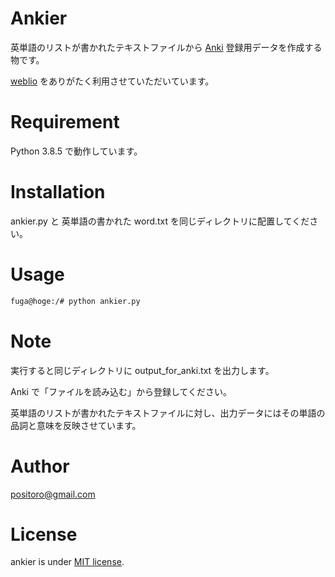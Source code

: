 # Ankier

英単語のリストが書かれたテキストファイルから [Anki](https://apps.ankiweb.net "Anki Home") 登録用データを作成する物です。

[weblio](https://www.weblio.jp) をありがたく利用させていただいています。

# Requirement
 
Python 3.8.5 で動作しています。
 
# Installation
 
ankier.py と 英単語の書かれた word.txt を同じディレクトリに配置してください。
 
# Usage
 
```bash
fuga@hoge:/# python ankier.py
```
 
# Note
 
実行すると同じディレクトリに output_for_anki.txt を出力します。

Anki で「ファイルを読み込む」から登録してください。

英単語のリストが書かれたテキストファイルに対し、出力データにはその単語の品詞と意味を反映させています。

 
# Author

positoro@gmail.com
 
# License
 
ankier is under [MIT license](https://en.wikipedia.org/wiki/MIT_License).
